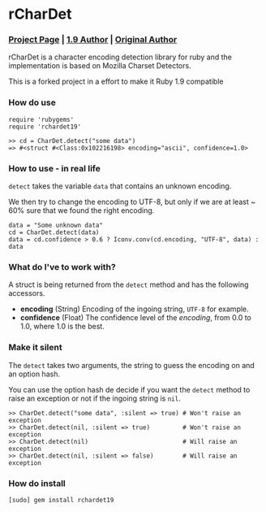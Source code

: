 # rCharDet

### [Project Page](http://rubyforge.org/projects/rchardet) | [1.9 Author](https://github.com/edouard/rchardet) | [Original Author](https://github.com/jmhodges/rchardet)

rCharDet is a character encoding detection library for ruby and the implementation is based
on Mozilla Charset Detectors. 

This is a forked project in a effort to make it Ruby 1.9 compatible

### How do use
    
    require 'rubygems'
    require 'rchardet19'

    >> cd = CharDet.detect("some data")
    => #<struct #<Class:0x102216198> encoding="ascii", confidence=1.0>

### How to use - in real life

`detect` takes the variable `data` that contains an unknown encoding.

We then try to change the encoding to UTF-8, but only if we are at least ~ 60% sure that we found the right encoding.

    data = "Some unknown data"
    cd = CharDet.detect(data)
    data = cd.confidence > 0.6 ? Iconv.conv(cd.encoding, "UTF-8", data) : data
    
### What do I've to work with?

A struct is being returned from the `detect` method and has the following accessors.

- **encoding** (String) Encoding of the ingoing string, `UTF-8` for example.
- **confidence** (Float) The confidence level of the *encoding*, from 0.0 to 1.0, where 1.0 is the best.

### Make it silent

The `detect` takes two arguments, the string to guess the encoding on and an option hash.

You can use the option hash de decide if you want the `detect` method to raise an exception or not if the ingoing string is `nil`.

    >> CharDet.detect("some data", :silent => true) # Won't raise an exception
    >> CharDet.detect(nil, :silent => true)         # Won't raise an exception
    >> CharDet.detect(nil)                          # Will raise an exception
    >> CharDet.detect(nil, :silent => false)        # Will raise an exception
    
### How do install

    [sudo] gem install rchardet19